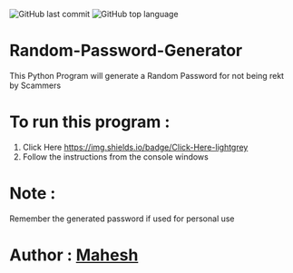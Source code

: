 <img alt="GitHub last commit" src="https://img.shields.io/github/last-commit/mahesh-del/Random-Password-Generator?style=plastic"> <img alt="GitHub top language" src="https://img.shields.io/github/languages/top/mahesh-del/Random-Password-Generator">

# Random-Password-Generator
This Python Program will generate a Random Password for not being rekt by Scammers
# To run this program :
1. Click Here https://img.shields.io/badge/Click-Here-lightgrey
2. Follow the instructions from the console windows
# Note :
Remember the generated password if used for personal use
# Author : <a href="https://github.com/mahesh-del">Mahesh</a>
